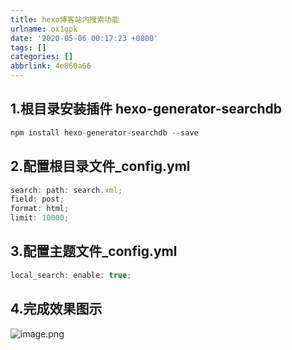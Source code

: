 ```yaml
---
title: hexo博客站内搜索功能
urlname: ox1gpk
date: '2020-05-06 00:17:23 +0800'
tags: []
categories: []
abbrlink: 4e860a66
---
```


## 1.根目录安装插件 hexo-generator-searchdb

```javascript
npm install hexo-generator-searchdb --save
```

## 2.配置根目录文件\_config.yml

```javascript
search: path: search.xml;
field: post;
format: html;
limit: 10000;
```

##

## 3.配置主题文件\_config.yml

```javascript
local_search: enable: true;
```

## 4.完成效果图示

![image.png](https://cdn.nlark.com/yuque/0/2020/png/241787/1588695774509-2476d128-a52b-4d6b-8e64-7269b5c7389b.png#align=left&display=inline&height=568&margin=%5Bobject%20Object%5D&name=image.png&originHeight=1136&originWidth=2180&size=310201&status=done&style=none&width=1090)
